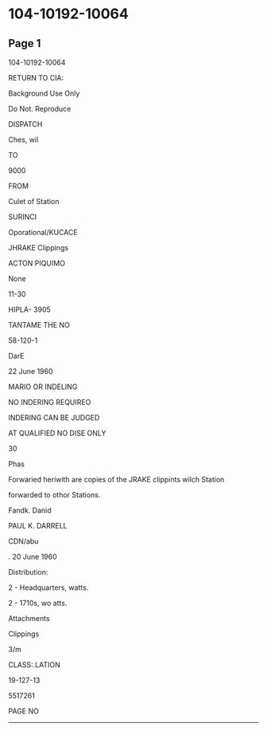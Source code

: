 # 104-10192-10064

## Page 1

104-10192-10064

RETURN TO CIA:

Background Use Only

Do Not. Reproduce

DISPATCH

Ches, wil

TO

9000

FROM

Culet of Station

SURINCI

Oporational/KUCACE

JHRAKE Clippings

ACTON PIQUIMO

None

11-30

HIPLA- 3905

TANTAME THE NO

58-120-1

DarE

22 June 1960

MARIO OR INDELING

NO INDERING REQUIREO

INDERING CAN BE JUDGED

AT QUALIFIED NO DISE ONLY

30

Phas

Forwaried heriwith are copies of the JRAKE clippints wilch Station

forwarded to othor Stations.

Fandk. Danid

PAUL K. DARRELL

CDN/abu

. 20 June 1960

Distribution:

2 - Headquarters, watts.

2 - 1710s, wo atts.

Attachments

Clippings

3/m

CLASS:.LATION

19-127-13

5517261

PAGE NO

---

